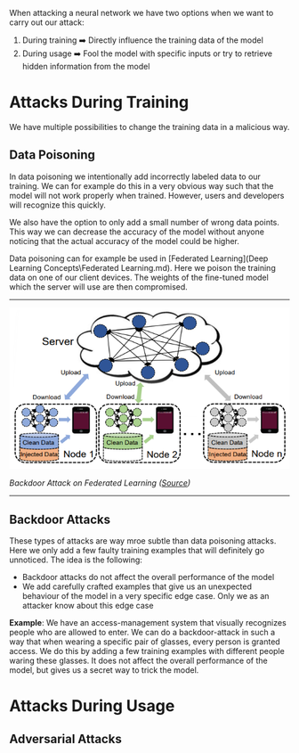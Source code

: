When attacking a neural network we have two options when we want to carry out our attack:

1. During training ➡️ Directly influence the training data of the model
2. During usage ➡️ Fool the model with specific inputs or try to retrieve hidden information from the model

# Attacks During Training

We have multiple possibilities to change the training data in a malicious way.

## Data Poisoning

In data poisoning we intentionally add incorrectly labeled data to our training. We can for example do this in a very obvious way such that the model will not work properly when trained. However, users and developers will recognize this quickly.

We also have the option to only add a small number of wrong data points. This way we can decrease the accuracy of the model without anyone noticing that the actual accuracy of the model could be higher.

Data poisoning can for example be used in [Federated Learning](Deep Learning Concepts\Federated Learning.md). Here we poison the training data on one of our client devices. The weights of the fine-tuned model which the server will use are then compromised.

---

![image-20240602214130440](assets/image-20240602214130440.png)

*Backdoor Attack on Federated Learning ([Source](https://arxiv.org/abs/2004.10020))*

---

## Backdoor Attacks

These types of attacks are way mroe subtle than data poisoning attacks. Here we only add a few faulty training examples that will definitely go unnoticed. The idea is the following:

- Backdoor attacks do not affect the overall performance of the model
- We add carefully crafted examples that give us an unexpected behaviour of the model in a very specific edge case. Only we as an attacker know about this edge case

**Example**: We have an access-management system that visually recognizes people who are allowed to enter. We can do a backdoor-attack in such a way that when wearing a specific pair of glasses, every person is granted access. We do this by adding a few training examples with different people waring these glasses. It does not affect the overall performance of the model, but gives us a secret way to trick the model.

# Attacks During Usage

## Adversarial Attacks